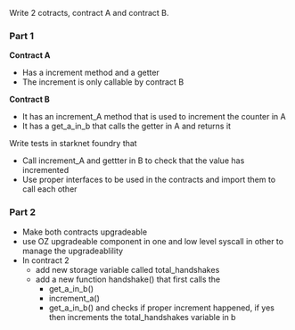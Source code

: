 Write 2 cotracts, contract A and contract B.

### Part 1

**Contract A**
- Has a increment method and a getter
- The increment is only callable by contract B

**Contract B**
- It has an increment_A method that is used to increment the counter in A
- It has a get_a_in_b that calls the getter in A and returns it


Write tests in starknet foundry that
- Call increment_A and gettter in B to check that the value has incremented
- Use proper interfaces to be used in the contracts and import them to call each other

### Part 2
- Make both contracts upgradeable
- use OZ upgradeable component in one and low level syscall in other to manage the upgradeablility
- In contract 2 
	- add new storage variable called total_handshakes
	- add a new function handshake() that first calls the 
		- get_a_in_b() 
		- increment_a()
		- get_a_in_b()
		and checks if proper increment happened, if yes then increments the total_handshakes variable in b
